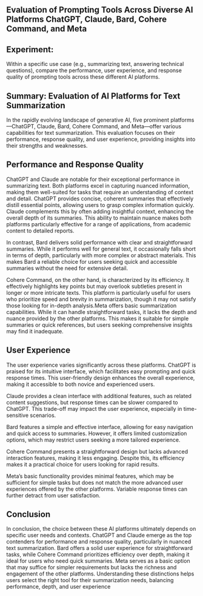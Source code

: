 ## Evaluation of Prompting Tools Across Diverse AI Platforms ChatGPT, Claude, Bard, Cohere Command, and Meta

## Experiment:

Within a specific use case (e.g., summarizing text, answering technical questions), compare the 
performance, user experience, and response quality of prompting tools across these different AI 
platforms.

## Summary: Evaluation of AI Platforms for Text Summarization

In the rapidly evolving landscape of generative AI, five prominent platforms—ChatGPT, Claude, 
Bard, Cohere Command, and Meta—offer various capabilities for text summarization. This 
evaluation focuses on their performance, response quality, and user experience, providing insights into their strengths and weaknesses.

## Performance and Response Quality

ChatGPT and Claude are notable for their exceptional performance in summarizing text. Both 
platforms excel in capturing nuanced information, making them well-suited for tasks that require an understanding of context and detail. ChatGPT provides concise, coherent summaries that effectively distill essential points, allowing users to grasp complex information quickly. Claude complements this by often adding insightful context, enhancing the overall depth of its summaries. This ability to maintain nuance makes both platforms particularly effective for a range of applications, from academic content to detailed reports.

In contrast, Bard delivers solid performance with clear and straightforward summaries. While it 
performs well for general text, it occasionally falls short in terms of depth, particularly with more complex or abstract materials. This makes Bard a reliable choice for users seeking quick and accessible summaries without the need for extensive detail.

Cohere Command, on the other hand, is characterized by its efficiency. It effectively highlights key points but may overlook subtleties present in longer or more intricate texts. This platform is particularly useful for users who prioritize speed and brevity in summarization, though it may not satisfy those looking for in-depth analysis.Meta offers basic summarization capabilities. While it can handle straightforward tasks, it lacks the depth and nuance provided by the other platforms. This makes it suitable for simple summaries or quick references, but users seeking comprehensive insights may find it inadequate.

## User Experience

The user experience varies significantly across these platforms. ChatGPT is praised for its 
intuitive interface, which facilitates easy prompting and quick response times. This user-friendly design enhances the overall experience, making it accessible to both novice and experienced users.

Claude provides a clean interface with additional features, such as related content suggestions, but response times can be slower compared to ChatGPT. This trade-off may impact the user experience, especially in time-sensitive scenarios.

Bard features a simple and effective interface, allowing for easy navigation and quick access to summaries. However, it offers limited customization options, which may restrict users seeking a more tailored experience.

Cohere Command presents a straightforward design but lacks advanced interaction features, 
making it less engaging. Despite this, its efficiency makes it a practical choice for users looking for rapid results.

Meta’s basic functionality provides minimal features, which may be sufficient for simple tasks but does not match the more advanced user experiences offered by the other platforms. Variable 
response times can further detract from user satisfaction.

## Conclusion

In conclusion, the choice between these AI platforms ultimately depends on specific user needs 
and contexts. ChatGPT and Claude emerge as the top contenders for performance and response 
quality, particularly in nuanced text summarization. Bard offers a solid user experience for 
straightforward tasks, while Cohere Command prioritizes efficiency over depth, making it ideal 
for users who need quick summaries. Meta serves as a basic option that may suffice for simpler 
requirements but lacks the richness and engagement of the other platforms. Understanding these 
distinctions helps users select the right tool for their summarization needs, balancing performance, depth, and user experience
